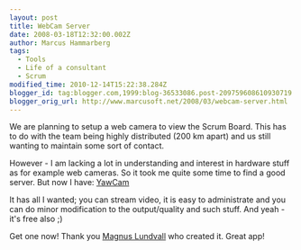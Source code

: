 ```yaml
---
layout: post
title: WebCam Server
date: 2008-03-18T12:32:00.002Z
author: Marcus Hammarberg
tags:
  - Tools
  - Life of a consultant
  - Scrum
modified_time: 2010-12-14T15:22:38.284Z
blogger_id: tag:blogger.com,1999:blog-36533086.post-209759608610930719
blogger_orig_url: http://www.marcusoft.net/2008/03/webcam-server.html
---
```


We are planning to setup a web camera to view the Scrum Board. This
has to do with the team being highly distributed (200 km
apart) and us still wanting to maintain some sort of contact.

However - I am lacking a lot in understanding and interest in hardware
stuff as for example web cameras. So it took me quite some time to find
a good server. But now I have: [YawCam](http://www.snapfiles.com/get/yawcam.html)

It has all I wanted; you can stream video, it is easy to administrate
and you can do minor modification to the output/quality and such stuff.
And yeah - it's free also ;)

Get one now! Thank you [Magnus Lundvall](http://www.snapfiles.com/publishers/magnus-lundvall/index.html "Visit the website of the publisher")
who created it. Great app!
